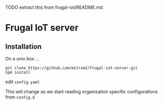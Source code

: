 TODO extract this from frugal-iot/README.md

# Frugal IoT server

## Installation

On a unix box ... 
```
git clone https://github.com/mitra42/frugal-iot-server.git
npm install
```
edit `config.yaml`

This will change as we start reading organization specific configurations from `config.d`
